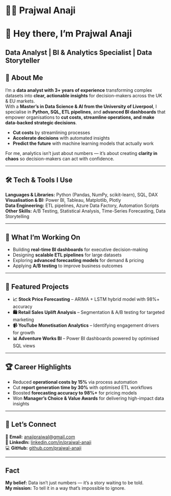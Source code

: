 # 👨‍💻 Prajwal Anaji

# 👋 Hey there, I’m Prajwal Anaji  
**Data Analyst | BI & Analytics Specialist | Data Storyteller**
---

## 🚀 About Me  
I’m a **data analyst with 3+ years of experience** transforming complex datasets into **clear, actionable insights** for decision-makers across the UK & EU markets.  
With a **Master’s in Data Science & AI from the University of Liverpool**, I specialise in **Python, SQL, ETL pipelines**, and **advanced BI dashboards** that empower organisations to **cut costs, streamline operations, and make data-backed strategic decisions**.

- **Cut costs** by streamlining processes  
- **Accelerate decisions** with automated insights  
- **Predict the future** with machine learning models that actually work  

For me, analytics isn’t just about numbers — it’s about creating **clarity in chaos** so decision-makers can act with confidence.  

---

## 🛠 Tech & Tools I Use  
**Languages & Libraries:** Python (Pandas, NumPy, scikit-learn), SQL, DAX  
**Visualisation & BI:** Power BI, Tableau, Matplotlib, Plotly  
**Data Engineering:** ETL pipelines, Azure Data Factory, Automation Scripts  
**Other Skills:** A/B Testing, Statistical Analysis, Time-Series Forecasting, Data Storytelling  

---

## 💼 What I’m Working On  
- Building **real-time BI dashboards** for executive decision-making  
- Designing **scalable ETL pipelines** for large datasets  
- Exploring **advanced forecasting models** for demand & pricing  
- Applying **A/B testing** to improve business outcomes  

---

## 📌 Featured Projects  
- **📈 Stock Price Forecasting** – ARIMA + LSTM hybrid model with 98%+ accuracy  
- **🛍 Retail Sales Uplift Analysis** – Segmentation & A/B testing for targeted marketing  
- **📹 YouTube Monetisation Analytics** – Identifying engagement drivers for growth  
- **📊 Adventure Works BI** – Power BI dashboards powered by optimised SQL views  

---

## 🏆 Career Highlights  
- Reduced **operational costs by 15%** via process automation  
- Cut **report generation time by 30%** with optimised ETL workflows  
- Boosted **forecasting accuracy to 98%+** for pricing models  
- Won **Manager’s Choice & Value Awards** for delivering high-impact data insights  

---

## 🤝 Let’s Connect  
📧 **Email:** [anajiprajwal@gmail.com](mailto:anajiprajwal@gmail.com)  
🔗 **LinkedIn:** [linkedin.com/in/prajwal-anaji](https://linkedin.com/in/prajwal-anaji)  
💻 **GitHub:** [github.com/prajwal-anaji](https://github.com/prajwal-anaji)  

---

## Fact
**My belief:** Data isn’t just numbers — it’s a story waiting to be told.  
**My mission:** To tell it in a way that’s impossible to ignore.
